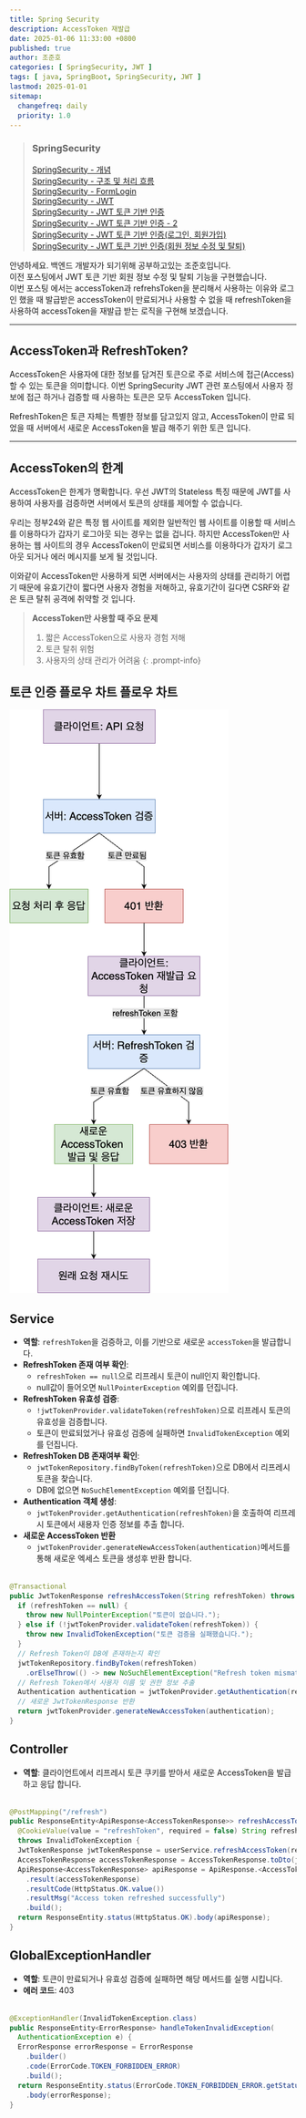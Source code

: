 ```yaml
---
title: Spring Security
description: AccessToken 재발급
date: 2025-01-06 11:33:00 +0800
published: true
author: 조준호
categories: [ SpringSecurity, JWT ]
tags: [ java, SpringBoot, SpringSecurity, JWT ]
lastmod: 2025-01-01
sitemap:
  changefreq: daily
  priority: 1.0
---
```


> ### SpringSecurity
> [SpringSecurity - 개념](https://whwnsgh0258.github.io/posts/5/)  
> [SpringSecurity - 구조 및 처리 흐름](https://whwnsgh0258.github.io/posts/6/)  
> [SpringSecurity - FormLogin](https://whwnsgh0258.github.io/posts/7/)  
> [SpringSecurity - JWT](https://whwnsgh0258.github.io/posts/8/)  
> [SpringSecurity - JWT 토큰 기반 인증](https://whwnsgh0258.github.io/posts/9/)  
> [SpringSecurity - JWT 토큰 기반 인증 - 2](https://whwnsgh0258.github.io/posts/11/)  
> [SpringSecurity - JWT 토큰 기반 인증(로그인, 회원가입)](https://whwnsgh0258.github.io/posts/12/)  
> [SpringSecurity - JWT 토큰 기반 인증(회원 정보 수정 및 탈퇴)](https://whwnsgh0258.github.io/posts/13/)


안녕하세요. 백엔드 개발자가 되기위해 공부하고있는 조준호입니다.  
이전 포스팅에서 JWT 토큰 기반 회원 정보 수정 및 탈퇴 기능을 구현했습니다.  
이번 포스팅 에서는 accessToken과 refrehsToken을 분리해서 사용하는 이유와 로그인 했을 때 발급받은 accessToken이 만료되거나 사용할 수 없을 때
refreshToken을 사용하여 accessToken을 재발급 받는 로직을
구현해 보겠습니다.
___

## AccessToken과 RefreshToken?

AccessToken은 사용자에 대한 정보를 담겨진 토큰으로 주로 서비스에 접근(Access) 할 수 있는 토큰을 의미합니다.
이번 SpringSecurity JWT 관련 포스팅에서 사용자 정보에 접근 하거나 검증할 때 사용하는 토큰은 모두 AccessToken 입니다.

RefreshToken은 토큰 자체는 특별한 정보를 담고있지 않고, AccessToken이 만료 되었을 때 서버에서 새로운 AccessToken을 발급 해주기 위한 토큰 입니다.
___

## AccessToken의 한계

AccessToken은 한계가 명확합니다. 우선 JWT의 Stateless 특징 때문에 JWT를 사용하여 사용자를 검증하면 서버에서 토큰의 상태를 제어할 수 없습니다.

우리는 정부24와 같은 특정 웹 사이트를 제외한 일반적인 웹 사이트를 이용할 때 서비스를 이용하다가 갑자기 로그아웃 되는 경우는 없을 겁니다.
하지만 AccessToken만 사용하는 웹 사이트의 경우 AccessToken이 만료되면 서비스를 이용하다가 갑자기 로그아웃 되거나 에러 메시지를 보게 될 것입니다.

이와같이 AccessToken만 사용하게 되면 서버에서는 사용자의 상태를 관리하기 어렵기 때문에 유효기간이 짧다면 사용자 경험을 저해하고, 유효기간이 길다면 CSRF와 같은 토큰
탈취 공격에 취약할 것 입니다.

> **AccessToken만 사용할 때 주요 문제**
> 1. 짧은 AccessToken으로 사용자 경험 저해
> 2. 토큰 탈취 위험
> 3. 사용자의 상태 관리가 어려움
{: .prompt-info}

## 토큰 인증 플로우 차트 플로우 차트

![토큰 인증 플로우차트](/assets/img/postImg/01:06/Token-Flowchart.png)

## Service

- **역할**: `refreshToken`을 검증하고, 이를 기반으로 새로운 `accessToken`을 발급합니다.
- **RefreshToken 존재 여부 확인**:
  - `refreshToken == null`으로 리프레시 토큰이 null인지 확인합니다.
  - null값이 들어오면 `NullPointerException` 예외를 던집니다.
- **RefreshToken 유효성 검증**:
  - `!jwtTokenProvider.validateToken(refreshToken)`으로 리프레시 토큰의 유효성을 검증합니다.
  - 토큰이 만료되었거나 유효성 검증에 실패하면 `InvalidTokenException` 예외를 던집니다.
- **RefreshToken DB 존재여부 확인**:
  - `jwtTokenRepository.findByToken(refreshToken)`으로 DB에서 리프레시 토큰을 찾습니다.
  - DB에 없으면 `NoSuchElementException` 예외를 던집니다.
- **Authentication 객체 생성**:
  - `jwtTokenProvider.getAuthentication(refreshToken)`을 호출하여 리프레시 토큰에서 새용자 인증 정보를 추출 합니다.
- **새로운 AccessToken 반환**
  - `jwtTokenProvider.generateNewAccessToken(authentication)`메서드를 통해 새로운 엑세스 토큰을 생성후 반환 합니다.

```java

@Transactional
public JwtTokenResponse refreshAccessToken(String refreshToken) throws InvalidTokenException {
  if (refreshToken == null) {
    throw new NullPointerException("토큰이 없습니다.");
  } else if (!jwtTokenProvider.validateToken(refreshToken)) {
    throw new InvalidTokenException("토큰 검증을 실패했습니다.");
  }
  // Refresh Token이 DB에 존재하는지 확인
  jwtTokenRepository.findByToken(refreshToken)
    .orElseThrow(() -> new NoSuchElementException("Refresh token mismatch"));
  // Refresh Token에서 사용자 이름 및 권한 정보 추출
  Authentication authentication = jwtTokenProvider.getAuthentication(refreshToken);
  // 새로운 JwtTokenResponse 반환
  return jwtTokenProvider.generateNewAccessToken(authentication);
}
```

## Controller

- **역할**: 클라이언트에서 리프레시 토큰 쿠키를 받아서 새로운 AccessToken을 발급하고 응답 합니다. 

```java

@PostMapping("/refresh")
public ResponseEntity<ApiResponse<AccessTokenResponse>> refreshAccessToken(
  @CookieValue(value = "refreshToken", required = false) String refreshToken)
  throws InvalidTokenException {
  JwtTokenResponse jwtTokenResponse = userService.refreshAccessToken(refreshToken);
  AccessTokenResponse accessTokenResponse = AccessTokenResponse.toDto(jwtTokenResponse);
  ApiResponse<AccessTokenResponse> apiResponse = ApiResponse.<AccessTokenResponse>builder()
    .result(accessTokenResponse)
    .resultCode(HttpStatus.OK.value())
    .resultMsg("Access token refreshed successfully")
    .build();
  return ResponseEntity.status(HttpStatus.OK).body(apiResponse);
}
```

## GlobalExceptionHandler

- **역할**: 토큰이 만료되거나 유효성 검증에 실패하면 해당 메서드를 실행 시킵니다.
- **에러 코드**: 403

```java

@ExceptionHandler(InvalidTokenException.class)
public ResponseEntity<ErrorResponse> handleTokenInvalidException(
  AuthenticationException e) {
  ErrorResponse errorResponse = ErrorResponse
    .builder()
    .code(ErrorCode.TOKEN_FORBIDDEN_ERROR)
    .build();
  return ResponseEntity.status(ErrorCode.TOKEN_FORBIDDEN_ERROR.getStatus())
    .body(errorResponse);
}
```
